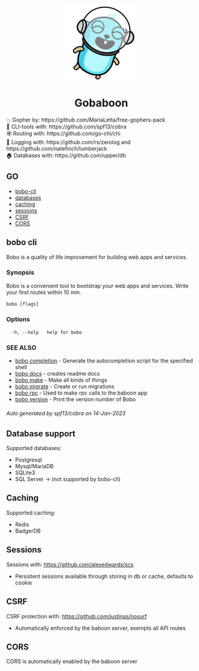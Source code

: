 <div align="center">
  <img src="https://github.com/martijnkorbee/gobaboon/blob/master/gopher.png" width="200">
  <h1 align="center">Gobaboon</h1>
</div>

<div>
  <p>
  💥 Gopher by: https://github.com/MariaLetta/free-gophers-pack<br>
  🐍 CLI-tools with: https://github.com/spf13/cobra<br>
  🕸️ Routing with: https://github.com/go-chi/chi<br>
  📰 Logging with: https://github.com/rs/zerolog and https://github.com/natefinch/lumberjack<br>
  🏠 Databases with: https://github.com/upper/db<br> 
  </p>
</div>

## GO
* [bobo-cli](#bobo-cli)
* [databases](#database-support)
* [caching](#caching)
* [sessions](#sessions) 
* [CSRF](#csrf)
* [CORS](#cors)

## bobo cli

Bobo is a quality of life improvement for building web apps and services.

### Synopsis

Bobo is a convenient tool to bootstrap your web apps and services. Write your first routes within 10 min.

```
bobo [flags]
```

### Options

```
  -h, --help   help for bobo
```

### SEE ALSO

* [bobo completion](cmd/cli/bobo/docs/bobo_completion.md)	 - Generate the autocompletion script for the specified shell
* [bobo docs](cmd/cli/bobo/docs/bobo_docs.md)	 - creates readme docs
* [bobo make](cmd/cli/bobo/docs/bobo_make.md)	 - Make all kinds of things
* [bobo migrate](cmd/cli/bobo/docs/bobo_migrate.md)	 - Create or run migrations
* [bobo rpc](cmd/cli/bobo/docs/bobo_rpc.md)	 - Used to make rpc calls to the baboon app
* [bobo version](cmd/cli/bobo/docs/bobo_version.md)	 - Print the version number of Bobo

###### Auto generated by spf13/cobra on 14-Jan-2023

## Database support
Supported databases:
* Postgresql
* Mysql/MariaDB
* SQLite3
* SQL Server -> (not supported by bobo-cli)

## Caching
Supported caching:
* Redis
* BadgerDB

## Sessions
Sessions with: https://github.com/alexedwards/scs
* Persistent sessions available through storing in db or cache, defaults to cookie

## CSRF
CSRF protection with: https://github.com/justinas/nosurf
* Automatically enforced by the baboon server, exempts all API routes

## CORS
CORS is automatically enabled by the baboon server
